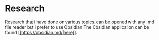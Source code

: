 # Research
Research that i have done on various topics. can be opened with any .md file reader but i prefer to use Obsidian
The Obsidian application can be found [[https://obsidian.md/|here]].
